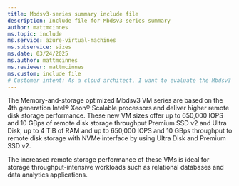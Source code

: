 ```yaml
---
title: Mbdsv3-series summary include file
description: Include file for Mbdsv3-series summary
author: mattmcinnes
ms.topic: include
ms.service: azure-virtual-machines
ms.subservice: sizes
ms.date: 03/24/2025
ms.author: mattmcinnes
ms.reviewer: mattmcinnes
ms.custom: include file
# Customer intent: As a cloud architect, I want to evaluate the Mbdsv3 VM series specifications, so that I can determine their suitability for high-performance storage-intensive applications such as relational databases and data analytics tasks.
---
```

The Memory-and-storage optimized Mbdsv3 VM series are based on the 4th generation Intel® Xeon® Scalable processors and deliver higher remote disk storage performance. These new VM sizes offer up to 650,000 IOPS and 10 GBps of remote disk storage throughput Premium SSD v2 and Ultra Disk, up to 4 TiB of RAM and up to 650,000 IOPS and 10 GBps throughput to remote disk storage with NVMe interface by using Ultra Disk and Premium SSD v2.

The increased remote storage performance of these VMs is ideal for storage throughput-intensive workloads such as relational databases and data analytics applications.
